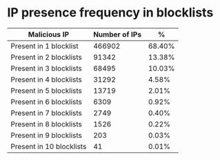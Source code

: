 # IP presence frequency in blocklists
| Malicious IP | Number of IPs | % |
|----|----|----|
| Present in 1 blocklist | 466902 | 68.40% |
| Present in 2 blocklists | 91342 | 13.38% |
| Present in 3 blocklists | 68495 | 10.03% |
| Present in 4 blocklists | 31292 | 4.58% |
| Present in 5 blocklists | 13719 | 2.01% |
| Present in 6 blocklists | 6309 | 0.92% |
| Present in 7 blocklists | 2749 | 0.40% |
| Present in 8 blocklists | 1526 | 0.22% |
| Present in 9 blocklists | 203 | 0.03% |
| Present in 10 blocklists | 41 | 0.01% |
